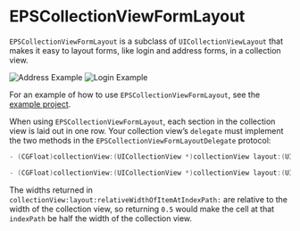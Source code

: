 # EPSCollectionViewFormLayout

`EPSCollectionViewFormLayout` is a subclass of `UICollectionViewLayout` that makes it easy to layout forms, like login and address forms, in a collection view.

![Address Example](https://raw.github.com/ElectricPeelSoftware/EPSCollectionViewFormLayout/master/Assets/AddressExample.png)
![Login Example](https://raw.github.com/ElectricPeelSoftware/EPSCollectionViewFormLayout/master/Assets/LoginExample.png)

For an example of how to use `EPSCollectionViewFormLayout`, see the [example project](https://github.com/ElectricPeelSoftware/EPSCollectionViewFormLayout/tree/master/Example).

When using `EPSCollectionViewFormLayout`, each section in the collection view is laid out in one row. Your collection view’s `delegate` must implement the two methods in the `EPSCollectionViewFormLayoutDelegate` protocol:

```objective-c
- (CGFloat)collectionView:(UICollectionView *)collectionView layout:(UICollectionViewLayout *)collectionViewLayout heightForSectionAtIndex:(NSInteger)section;

- (CGFloat)collectionView:(UICollectionView *)collectionView layout:(UICollectionViewLayout *)collectionViewLayout relativeWidthOfItemAtIndexPath:(NSIndexPath *)indexPath;
```

The widths returned in `collectionView:layout:relativeWidthOfItemAtIndexPath:` are relative to the width of the collection view, so returning `0.5` would make the cell at that `indexPath` be half the width of the collection view.